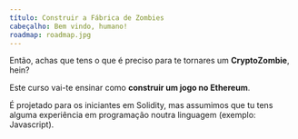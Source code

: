 ```yaml
---
título: Construir a Fábrica de Zombies
cabeçalho: Bem vindo, humano!
roadmap: roadmap.jpg
---
```


Então, achas que tens o que é preciso para te tornares um **CryptoZombie**, hein?

Este curso vai-te ensinar como **construir um jogo no Ethereum**.

É projetado para os iniciantes em Solidity, mas assumimos que tu tens alguma experiência 
em programação noutra linguagem (exemplo: Javascript).
